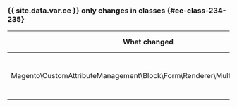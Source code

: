 ### {{ site.data.var.ee }} only changes in classes {#ee-class-234-235}

| What changed | How it changed |
| --- | --- |
| Magento\CustomAttributeManagement\Block\Form\Renderer\Multiselect::getValue | [public] Method has been added. |